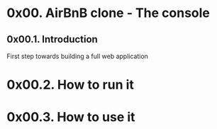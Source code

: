 # 0x00. AirBnB clone - The console

## 0x00.1. Introduction 

First step towards building a full web application 

# 0x00.2. How to run it
 
# 0x00.3. How to use it
